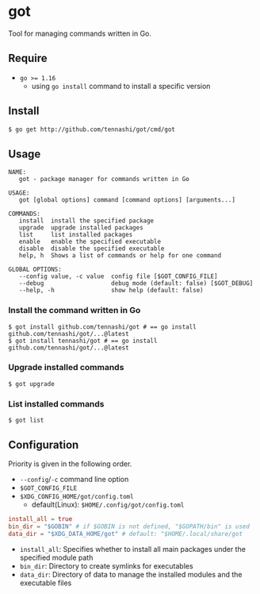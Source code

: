 # got
Tool for managing commands written in Go.

## Require
* `go >= 1.16`
  * using `go install` command to install a specific version

## Install
```bash
$ go get http://github.com/tennashi/got/cmd/got
```

## Usage
```
NAME:
   got - package manager for commands written in Go

USAGE:
   got [global options] command [command options] [arguments...]

COMMANDS:
   install  install the specified package
   upgrade  upgrade installed packages
   list     list installed packages
   enable   enable the specified executable
   disable  disable the specified executable
   help, h  Shows a list of commands or help for one command

GLOBAL OPTIONS:
   --config value, -c value  config file [$GOT_CONFIG_FILE]
   --debug                   debug mode (default: false) [$GOT_DEBUG]
   --help, -h                show help (default: false)
```

### Install the command written in Go
```
$ got install github.com/tennashi/got # == go install github.com/tennashi/got/...@latest
$ got install tennashi/got # == go install github.com/tennashi/got/...@latest
```

### Upgrade installed commands
```
$ got upgrade
```

### List installed commands
```
$ got list
```

## Configuration
Priority is given in the following order.

* `--config`/`-c` command line option
* `$GOT_CONFIG_FILE`
* `$XDG_CONFIG_HOME/got/config.toml`
  * default(Linux): `$HOME/.config/got/config.toml`

```toml
install_all = true
bin_dir = "$GOBIN" # if $GOBIN is not defined, "$GOPATH/bin" is used
data_dir = "$XDG_DATA_HOME/got" # default: "$HOME/.local/share/got
```

* `install_all`: Specifies whether to install all main packages under the specified module path
* `bin_dir`: Directory to create symlinks for executables
* `data_dir`: Directory of data to manage the installed modules and the executable files
